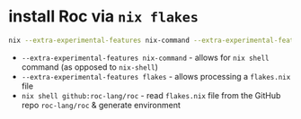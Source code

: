 # install Roc via `nix flakes`

```sh
nix --extra-experimental-features nix-command --extra-experimental-features flakes shell github:roc-lang/roc
```

- `--extra-experimental-features nix-command` - allows for `nix shell` command (as opposed to `nix-shell`)
- `--extra-experimental-features flakes` - allows processing a `flakes.nix` file
- `nix shell github:roc-lang/roc` - read `flakes.nix` file from the GitHub repo `roc-lang/roc` & generate environment
